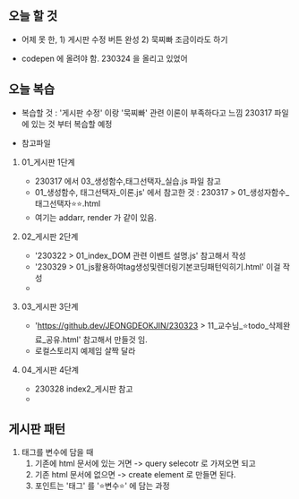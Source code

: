 ## 오늘 할 것 

- 어제 못 한, 1) 게시판 수정 버튼 완성 2) 묵찌빠 조금이라도 하기 


- codepen 에 올려야 함. 230324 을 올리고 있었어 



## 오늘 복습 

- 복습할 것 : '게시판 수정' 이랑 '묵찌빠' 관련 이론이 부족하다고 느낌
230317 파일 에 있는 것 부터 복습할 예정 

- 참고파일

1. 01_게시판 1단계
    - 230317 에서 03_생성함수,태그선택자_실습.js 파일 참고 
    - 01_생성함수, 태그선택자_이론.js' 에서 참고한 것 : 230317 > 01_생성자함수_태그선택자⭐⭐.html
    - 여기는 addarr, render 가 같이 있음. 

2. 02_게시판 2단계 
    - '230322 > 01_index_DOM 관련 이벤트 설명.js' 참고해서 작성
    - '230329 > 01_js활용하여tag생성및렌더링기본코딩패턴익히기.html' 이걸 작성 
    - 

3. 03_게시판 3단계 
    - 'https://github.dev/JEONGDEOKJIN/230323 > 11_교수님_⭐todo_삭제완료_공유.html' 참고해서 만들것 임. 
    - 로컬스토리지 예제임 살짝 달라


4. 04_게시판 4단계
    - 230328 index2_게시판 참고
    - 


## 게시판 패턴 

1. 태그를 변수에 담을 때 
    1) 기존에 html 문서에 있는 거면 -> query selecotr 로 가져오면 되고 
    2) 기존 html 문서에 없으면 -> create element 로 만들면 된다. 
    3) 포인트는 '태그' 를 '⭐변수⭐' 에 담는 과정 







